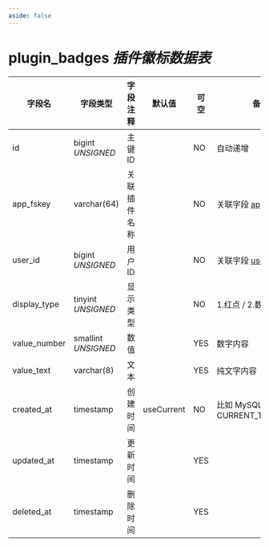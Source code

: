 ```yaml
---
aside: false
---
```


# plugin_badges *插件徽标数据表*

| 字段名 | 字段类型 | 字段注释 | 默认值 | 可空 | 备注 |
| --- | --- | --- | --- | --- | --- |
| id | bigint *UNSIGNED* | 主键 ID |  | NO | 自动递增 |
| app_fskey | varchar(64) | 关联插件名称 |  | NO | 关联字段 [apps->fskey](../apps/apps.md) |
| user_id | bigint *UNSIGNED* | 用户 ID |  | NO | 关联字段 [users->id](../users/users.md) |
| display_type | tinyint *UNSIGNED* | 显示类型 |  | NO | 1.红点 / 2.数字 / 3.文字 |
| value_number | smallint *UNSIGNED* | 数值 |  | YES | 数字内容 |
| value_text | varchar(8) | 文本 |  | YES | 纯文字内容 |
| created_at | timestamp | 创建时间 | useCurrent | NO | 比如 MySQL 默认值为 CURRENT_TIMESTAMP |
| updated_at | timestamp | 更新时间 |  | YES |  |
| deleted_at | timestamp | 删除时间 |  | YES |  |
